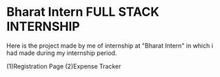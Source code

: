 # Bharat Intern FULL STACK INTERNSHIP


Here is the project made by me of internship at "Bharat Intern" in which i had made during my internship period. 

(1)Registration Page
(2)Expense Tracker 
